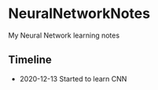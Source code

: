 # NeuralNetworkNotes
My Neural Network learning notes

## Timeline
- 2020-12-13 Started to learn CNN